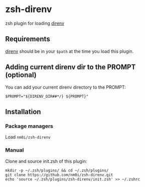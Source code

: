 # zsh-direnv

zsh plugin for loading [direnv](https://github.com/direnv/direnv.git)

## Requirements

[direnv](https://github.com/direnv/direnv.git) should be in your `$path`
at the time you load this plugin. 

## Adding current direnv dir to the PROMPT (optional)

You can add your current direnv directory to the PROMPT:

    $PROMPT="${DIRENV_DIR##*/} ${PROMPT}"

## Installation

### Package managers

Load `nm0i/zsh-direnv` 

### Manual

Clone and source init.zsh of this plugin:

    mkdir -p ~/.zsh/plugins/ && cd ~/.zsh/plugins/
    git clone https://github.com/nm0i/zsh-direnv.git
    echo 'source ~/.zsh/plugins/zsh-direnv/init.zsh' >> ~/.zshrc

